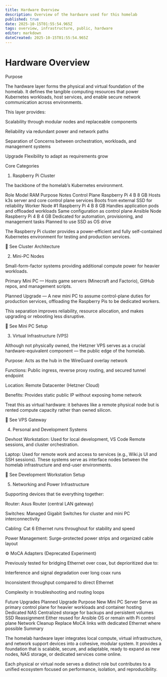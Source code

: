 ```yaml
---
title: Hardware Overview
description: Overview of the hardware used for this homelab
published: true
date: 2025-10-15T01:55:54.965Z
tags: overview, infrastructure, public, hardware
editor: markdown
dateCreated: 2025-10-15T01:55:54.965Z
---
```


# Hardware Overview
Purpose

The hardware layer forms the physical and virtual foundation of the homelab.
It defines the tangible computing resources that power Kubernetes workloads, host services, and enable secure network communication across environments.

This layer provides:

Scalability through modular nodes and replaceable components

Reliability via redundant power and network paths

Separation of Concerns between orchestration, workloads, and management systems

Upgrade Flexibility to adapt as requirements grow

Core Categories
1. Raspberry Pi Cluster

The backbone of the homelab’s Kubernetes environment.

Role	Model	RAM	Purpose	Notes
Control Plane	Raspberry Pi 4 B	8 GB	Hosts k3s server and core control plane services	Boots from external SSD for reliability
Worker Node #1	Raspberry Pi 4 B	8 GB	Handles application pods and offloaded workloads	Same configuration as control plane
Ansible Node	Raspberry Pi 4 B	4 GB	Dedicated for automation, provisioning, and management tasks	Planned to use SSD as OS drive

The Raspberry Pi cluster provides a power-efficient and fully self-contained Kubernetes environment for testing and production services.

🔗 See Cluster Architecture

2. Mini-PC Nodes

Small-form-factor systems providing additional compute power for heavier workloads.

Primary Mini PC — Hosts game servers (Minecraft and Factorio), GitHub repos, and management scripts.

Planned Upgrade — A new mini PC to assume control-plane duties for production services, offloading the Raspberry Pis to be dedicated workers.

This separation improves reliability, resource allocation, and makes upgrading or rebooting less disruptive.

🔗 See Mini PC Setup

3. Virtual Infrastructure (VPS)

Although not physically owned, the Hetzner VPS serves as a crucial hardware-equivalent component — the public edge of the homelab.

Purpose: Acts as the hub in the WireGuard overlay network

Functions: Public ingress, reverse proxy routing, and secured tunnel endpoint

Location: Remote Datacenter (Hetzner Cloud)

Benefits: Provides static public IP without exposing home network

Treat this as virtual hardware: it behaves like a remote physical node but is rented compute capacity rather than owned silicon.

🔗 See VPS Gateway

4. Personal and Development Systems

Devhost Workstation: Used for local development, VS Code Remote sessions, and cluster orchestration.

Laptop: Used for remote work and access to services (e.g., Wiki.js UI and SSH sessions).
These systems serve as interface nodes between the homelab infrastructure and end-user environments.

🔗 See Development Workstation Setup

5. Networking and Power Infrastructure

Supporting devices that tie everything together:

Router: Asus Router (central LAN gateway)

Switches: Managed Gigabit Switches for cluster and mini PC interconnectivity

Cabling: Cat 6 Ethernet runs throughout for stability and speed

Power Management: Surge-protected power strips and organized cable layout

⚙ MoCA Adapters (Deprecated Experiment)

Previously tested for bridging Ethernet over coax, but deprioritized due to:

Interference and signal degradation over long coax runs

Inconsistent throughput compared to direct Ethernet

Complexity in troubleshooting and routing loops

Future Upgrades
Planned Upgrade	Purpose
New Mini PC Server	Serve as primary control plane for heavier workloads and container hosting
Dedicated NAS	Centralized storage for backups and persistent volumes
SSD Reassignment	Either reused for Ansible OS or remain with Pi control plane
Network Cleanup	Replace MoCA links with dedicated Ethernet where possible
Summary

The homelab hardware layer integrates local compute, virtual infrastructure, and network support devices into a cohesive, modular system.
It provides a foundation that is scalable, secure, and adaptable, ready to expand as new nodes, NAS storage, or dedicated services come online.

Each physical or virtual node serves a distinct role but contributes to a unified ecosystem focused on performance, isolation, and reproducibility.